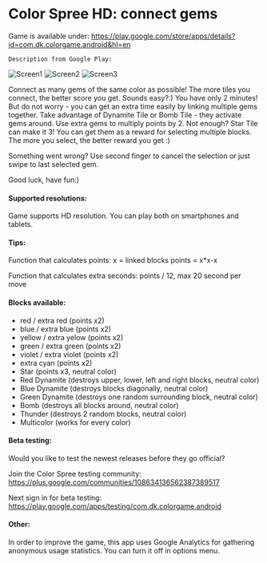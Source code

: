 # Color Spree HD: connect gems

Game is available under:
https://play.google.com/store/apps/details?id=com.dk.colorgame.android&hl=en

    Description from Google Play:

![Screen1](https://github.com/dawidkotarba/ColorSpreeHD/blob/master/screens/readme/screen2.png)
![Screen2](https://github.com/dawidkotarba/ColorSpreeHD/blob/master/screens/readme/screen9.png)
![Screen3](https://github.com/dawidkotarba/ColorSpreeHD/blob/master/screens/readme/screen10.png)

Connect as many gems of the same color as possible! The more tiles you connect, the better score you get. Sounds easy?:) You have only 2 minutes! But do not worry - you can get an extra time easily by linking multiple gems together.
Take advantage of Dynamite Tile or Bomb Tile - they activate gems around.
Use extra gems to multiply points by 2. Not enough? Star Tile can make it 3!
You can get them as a reward for selecting multiple blocks. The more you select, the better reward you get :)

Something went wrong? Use second finger to cancel the selection or just swipe to last selected gem.

Good luck, have fun:)

#### Supported resolutions:
Game supports HD resolution. You can play both on smartphones and tablets.

#### Tips:

Function that calculates points:
x = linked blocks
points = x*x-x

Function that calculates extra seconds:
points / 12, max 20 second per move

#### Blocks available:
- red / extra red (points x2)
- blue / extra blue (points x2)
- yellow / extra yelow (points x2)
- green / extra green (points x2)
- violet / extra violet (points x2)
- extra cyan (points x2)
- Star (points x3, neutral color)
- Red Dynamite (destroys upper, lower, left and right blocks, neutral color)
- Blue Dynamite (destroys blocks diagonally, neutral color)
- Green Dynamite (destroys one random surrounding block, neutral color)
- Bomb (destroys all blocks around, neutral color)
- Thunder (destroys 2 random blocks, neutral color)
- Multicolor (works for every color)

#### Beta testing:
Would you like to test the newest releases before they go official?

Join the Color Spree testing community:
https://plus.google.com/communities/108634136562387389517

Next sign in for beta testing:
https://play.google.com/apps/testing/com.dk.colorgame.android﻿

#### Other:
In order to improve the game, this app uses Google Analytics for gathering anonymous usage statistics.
You can turn it off in options menu.
